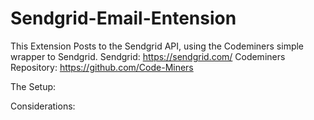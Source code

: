 # Sendgrid-Email-Entension
This Extension Posts to the Sendgrid API, using the Codeminers simple wrapper to Sendgrid.
Sendgrid:   https://sendgrid.com/
Codeminers Repository:    https://github.com/Code-Miners

The Setup:

Considerations:
